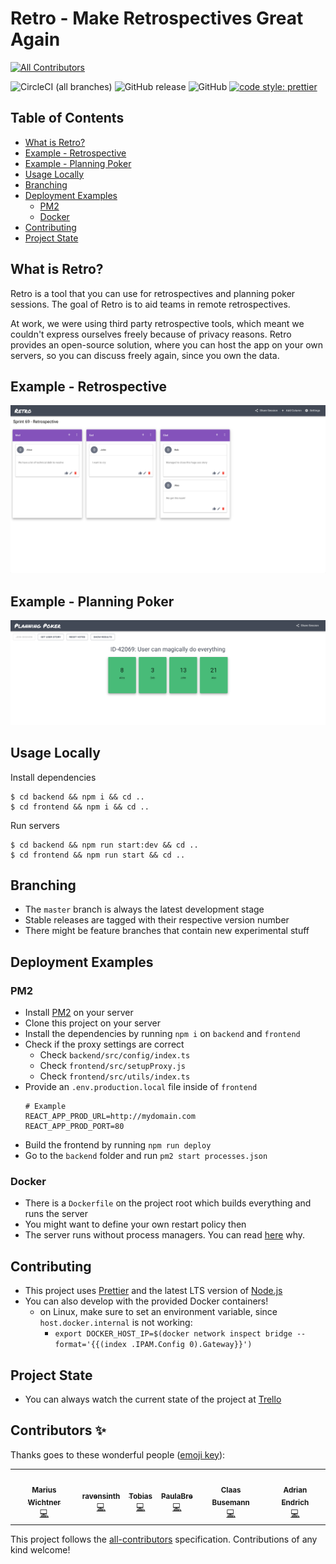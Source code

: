 # Retro - Make Retrospectives Great Again
<!-- ALL-CONTRIBUTORS-BADGE:START - Do not remove or modify this section -->
[![All Contributors](https://img.shields.io/badge/all_contributors-1-orange.svg?style=flat-square)](#contributors-)
<!-- ALL-CONTRIBUTORS-BADGE:END -->

![CircleCI (all branches)](https://img.shields.io/circleci/project/github/yduman/retro.svg?style=flat-square) ![GitHub release](https://img.shields.io/github/release/yduman/retro.svg?style=flat-square) ![GitHub](https://img.shields.io/github/license/yduman/retro.svg?style=flat-square) [![code style: prettier](https://img.shields.io/badge/code_style-prettier-ff69b4.svg?style=flat-square)](https://github.com/prettier/prettier)

## Table of Contents

- [What is Retro?](#what-is-retro)
- [Example - Retrospective](#example---retrospective)
- [Example - Planning Poker](#example---planning-poker)
- [Usage Locally](#usage-locally)
- [Branching](#branching)
- [Deployment Examples](#deployment-examples)
  - [PM2](#pm2)
  - [Docker](#docker)
- [Contributing](#contributing)
- [Project State](#project-state)

## What is Retro?

Retro is a tool that you can use for retrospectives and planning poker sessions. The goal of Retro is to aid teams in remote retrospectives.

At work, we were using third party retrospective tools, which meant we couldn't express ourselves freely because of privacy reasons. Retro provides an open-source solution, where you can host the app on your own servers, so you can discuss freely again, since you own the data.

## Example - Retrospective

![retro_example](./assets/Retro-Example.png)

## Example - Planning Poker

![planning_poker_example](./assets/PlanningPoker-Example.png)

## Usage Locally

Install dependencies

```console
$ cd backend && npm i && cd ..
$ cd frontend && npm i && cd ..
```

Run servers

```console
$ cd backend && npm run start:dev && cd ..
$ cd frontend && npm run start && cd ..
```

## Branching

- The `master` branch is always the latest development stage
- Stable releases are tagged with their respective version number
- There might be feature branches that contain new experimental stuff

## Deployment Examples

### PM2

- Install [PM2](https://pm2.keymetrics.io/) on your server
- Clone this project on your server
- Install the dependencies by running `npm i` on `backend` and `frontend`
- Check if the proxy settings are correct
  - Check `backend/src/config/index.ts`
  - Check `frontend/src/setupProxy.js`
  - Check `frontend/src/utils/index.ts`
- Provide an `.env.production.local` file inside of `frontend`
    ```
    # Example
    REACT_APP_PROD_URL=http://mydomain.com
    REACT_APP_PROD_PORT=80
    ```
- Build the frontend by running `npm run deploy`
- Go to the `backend` folder and run `pm2 start processes.json`

### Docker

- There is a `Dockerfile` on the project root which builds everything and runs the server
- You might want to define your own restart policy then
- The server runs without process managers. You can read [here](https://www.docker.com/blog/keep-nodejs-rockin-in-docker/) why.

## Contributing

- This project uses [Prettier](https://prettier.io) and the latest LTS version of [Node.js](https://nodejs.org/en/)
- You can also develop with the provided Docker containers!
  - on Linux, make sure to set an environment variable, since `host.docker.internal` is not working: 
    - `export DOCKER_HOST_IP=$(docker network inspect bridge --format='{{(index .IPAM.Config 0).Gateway}}')`

## Project State

- You can always watch the current state of the project at [Trello](https://trello.com/b/AhEZ0aLs/retro)

## Contributors ✨

Thanks goes to these wonderful people ([emoji key](https://allcontributors.org/docs/en/emoji-key)):

<!-- ALL-CONTRIBUTORS-LIST:START - Do not remove or modify this section -->
<!-- prettier-ignore-start -->
<!-- markdownlint-disable -->
<table>
  <tr>
    <td align="center"><a href="https://github.com/2mawi2"><img src="https://avatars2.githubusercontent.com/u/17811051?v=4" width="100px;" alt=""/><br /><sub><b>Marius Wichtner</b></sub></a><br /><a href="https://github.com/yduman/retro/commits?author=2mawi2" title="Code">💻</a></td>
    <td align="center"><a href="https://github.com/ravensinth"><img src="https://avatars0.githubusercontent.com/u/1155772?v=4" width="100px;" alt=""/><br /><sub><b>ravensinth</b></sub></a><br /><a href="https://github.com/yduman/retro/commits?author=ravensinth" title="Code">💻</a></td>
    <td align="center"><a href="https://github.com/tobim-dev"><img src="https://avatars3.githubusercontent.com/u/15176413?v=4" width="100px;" alt=""/><br /><sub><b>Tobias</b></sub></a><br /><a href="https://github.com/yduman/retro/commits?author=tobim-dev" title="Code">💻</a></td>
    <td align="center"><a href="https://github.com/PaulaBre"><img src="https://avatars2.githubusercontent.com/u/65403162?v=4" width="100px;" alt=""/><br /><sub><b>PaulaBre</b></sub></a><br /><a href="https://github.com/yduman/retro/commits?author=PaulaBre" title="Code">💻</a></td>
    <td align="center"><a href="https://github.com/ClaasBusemann"><img src="https://avatars2.githubusercontent.com/u/65392929?v=4" width="100px;" alt=""/><br /><sub><b>Claas Busemann</b></sub></a><br /><a href="https://github.com/yduman/retro/commits?author=ClaasBusemann" title="Code">💻</a></td>
    <td align="center"><a href="https://github.com/mrpatpat"><img src="https://avatars2.githubusercontent.com/u/2622069?v=4" width="100px;" alt=""/><br /><sub><b>Adrian Endrich</b></sub></a><br /><a href="https://github.com/yduman/retro/commits?author=mrpatpat" title="Code">💻</a></td>
  </tr>
</table>

<!-- markdownlint-enable -->
<!-- prettier-ignore-end -->
<!-- ALL-CONTRIBUTORS-LIST:END -->

This project follows the [all-contributors](https://github.com/all-contributors/all-contributors) specification. Contributions of any kind welcome!